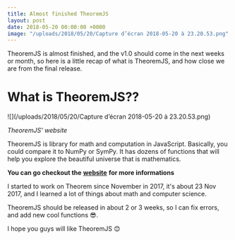 ```yaml
---
title: Almost finished TheoremJS
layout: post
date: 2018-05-20 00:00:00 +0000
image: "/uploads/2018/05/20/Capture d’écran 2018-05-20 à 23.20.53.png"
---
```

TheoremJS is almost finished, and the v1.0 should come in the next weeks or month, so here is a little recap of what is TheoremJS, and how close we are from the final release.

# What is TheoremJS??

![](/uploads/2018/05/20/Capture d’écran 2018-05-20 à 23.20.53.png)

_TheoremJS' website_

TheoremJS is library for math and computation in JavaScript. Basically, you could compare it to NumPy or SymPy. It has dozens of functions that will help you explore the beautiful universe that is mathematics.

**You can go checkout the** [**website**](https://theorem.js.org) **for more informations**

I started to work on Theorem since November in 2017, it's about <span class="ago">23 Nov 2017</span>, and I learned a lot of things about math and computer science.

TheoremJS should be released in about  2 or 3 weeks, so I can fix errors, and add new cool functions 😎.

I hope you guys will like TheoremJS 😊